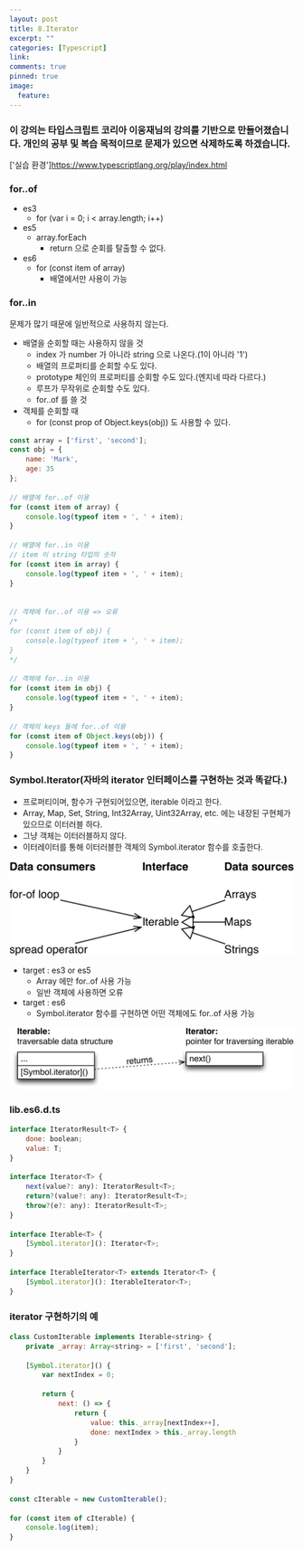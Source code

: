 ```yaml
---
layout: post
title: 8.Iterator
excerpt: ""
categories: [Typescript]
link:
comments: true
pinned: true
image:
  feature: 
---
```


### 이 강의는 타입스크립트 코리아 이웅재님의 강의를 기반으로 만들어졌습니다. 개인의 공부 및 복습 목적이므로 문제가 있으면 삭제하도록 하겠습니다.

['실습 환경']<https://www.typescriptlang.org/play/index.html>

### for..of

* es3
    * for (var i = 0; i < array.length; i++)
* es5
    * array.forEach
        * return 으로 순회를 탈출할 수 없다.
* es6
    * for (const item of array)
        * 배열에서만 사용이 가능

### for..in

문제가 많기 때문에 일반적으로 사용하지 않는다.

* 배열을 순회할 때는 사용하지 않을 것
    * index 가 number 가 아니라 string 으로 나온다.(1이 아니라 '1')
    * 배열의 프로퍼티를 순회할 수도 있다.
    * prototype 체인의 프로퍼티를 순회할 수도 있다.(엔지네 따라 다르다.)
    * 루프가 무작위로 순회할 수도 있다.
    * for..of 를 쓸 것
* 객체를 순회할 때
    * for (const prop of Object.keys(obj)) 도 사용할 수 있다.

~~~javascript
const array = ['first', 'second'];
const obj = {
    name: 'Mark',
    age: 35
};

// 배열에 for..of 이용
for (const item of array) {
    console.log(typeof item + ', ' + item);
}

// 배열에 for..in 이용
// item 이 string 타입의 숫자
for (const item in array) {
    console.log(typeof item + ', ' + item);
}


// 객체에 for..of 이용 => 오류
/*
for (const item of obj) {
    console.log(typeof item + ', ' + item);
}
*/

// 객체에 for..in 이용
for (const item in obj) {
    console.log(typeof item + ', ' + item);
}

// 객체의 keys 들에 for..of 이용
for (const item of Object.keys(obj)) {
    console.log(typeof item + ', ' + item);
}
~~~

### Symbol.Iterator(자바의 iterator 인터페이스를 구현하는 것과 똑같다.)

* 프로퍼티이며, 함수가 구현되어있으면, iterable 이라고 한다.
* Array, Map, Set, String, Int32Array, Uint32Array, etc. 에는 내장된 구현체가 있으므로 이터러블 하다.
* 그냥 객체는 이터러블하지 않다.
* 이터레이터를 통해 이터러블한 객체의 Symbol.iterator 함수를 호출한다.

![Smithsonian Image](/img/2017-10-29-01.jpg)<br />

* target : es3 or es5
    * Array 에만 for..of 사용 가능  
    * 일반 객체에 사용하면 오류
* target : es6
    * Symbol.iterator 함수를 구현하면 어떤 객체에도 for..of 사용 가능

![Smithsonian Image](/img/2017-10-29-02.jpg)<br />

### lib.es6.d.ts

~~~javascript
interface IteratorResult<T> {
    done: boolean;
    value: T;
}

interface Iterator<T> {
    next(value?: any): IteratorResult<T>;
    return?(value?: any): IteratorResult<T>;
    throw?(e?: any): IteratorResult<T>;
}

interface Iterable<T> {
    [Symbol.iterator](): Iterator<T>;
}

interface IterableIterator<T> extends Iterator<T> {
    [Symbol.iterator](): IterableIterator<T>;
}
~~~

### iterator 구현하기의 예

~~~javascript
class CustomIterable implements Iterable<string> {
    private _array: Array<string> = ['first', 'second'];

    [Symbol.iterator]() {
        var nextIndex = 0;

        return {
            next: () => {
                return {
                    value: this._array[nextIndex++],
                    done: nextIndex > this._array.length
                }
            }
        }
    }
}

const cIterable = new CustomIterable();

for (const item of cIterable) {
    console.log(item);
}
~~~
